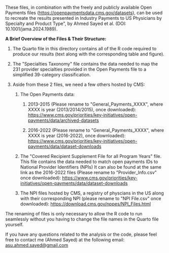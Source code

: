 These files, in combination with the freely and publicly available Open Payments files (https://openpaymentsdata.cms.gov/datasets), can be used to recreate the results presented in Industry Payments to US Physicians by Specialty and Product Type", by Ahmed Sayed et al. (DOI: 10.1001/jama.2024.1989).

**A Brief Overview of the Files & Their Structure:**

1) The Quarto file in this directory contains all of the R code required to produce our results (text along with the corresponding table and figure).
2) The "Specialties Taxonomy" file contains the data needed to map the 231 provider specialties provided in the Open Payments file to a simplified 39-category classification.
3) Aside from these 2 files, we need a few others hosted by CMS:

    1) The Open Payments data:
                   

        1) 2013-2015 (Please rename to "General_Payments_XXXX", where XXXX is year (2013/2014/2015), once downloaded): https://www.cms.gov/priorities/key-initiatives/open-payments/data/archived-datasets
    
        2) 2016-2022 (Please rename to "General_Payments_XXXX", where XXXX is year (2016-2022), once downloaded): https://www.cms.gov/priorities/key-initiatives/open-payments/data/dataset-downloads
    
    3) The "Covered Recipient Supplement File for all Program Years" file. This file contains the data needed to match open payments IDs to National Provider Identifiers (NPIs) It can also be found at the same link as the 2016-2022 files (Please rename to "Provider_Info.csv" once downloaded): https://www.cms.gov/priorities/key-initiatives/open-payments/data/dataset-downloads
    
    2) The NPI files hosted by CMS, a registry of physcians in the US along with their corresponding NPI (please rename to "NPI File.csv" once downloaded): https://download.cms.gov/nppes/NPI_Files.html

The renaming of files is only necessary to allow the R code to run seamlessly without you having to change the file names in the Quarto file yourself.

If you have any questions related to the analysis or the code, please feel free to contact me (Ahmed Sayed) at the following email: asu.ahmed.sayed@gmail.com
